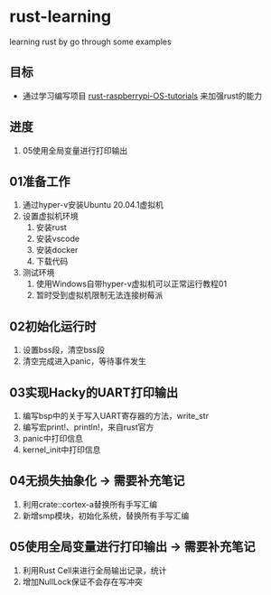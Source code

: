 # rust-learning
learning rust by go through some examples 

## 目标

- 通过学习编写项目 [rust-raspberrypi-OS-tutorials](https://github.com/rust-embedded/rust-raspberrypi-OS-tutorials) 来加强rust的能力


## 进度

1. 05使用全局变量进行打印输出

## 01准备工作

1. 通过hyper-v安装Ubuntu 20.04.1虚拟机
2. 设置虚拟机环境
    1. 安装rust
    2. 安装vscode
    3. 安装docker
    4. 下载代码
3. 测试环境
    1. 使用Windows自带hyper-v虚拟机可以正常运行教程01
    2. 暂时受到虚拟机限制无法连接树莓派


## 02初始化运行时

1. 设置bss段，清空bss段
2. 清空完成进入panic，等待事件发生

## 03实现Hacky的UART打印输出

1. 编写bsp中的关于写入UART寄存器的方法，write_str
2. 编写宏print!、println!，来自rust官方
3. panic中打印信息
4. kernel_init中打印信息

## 04无损失抽象化 -> 需要补充笔记

1. 利用crate::cortex-a替换所有手写汇编
2. 新增smp模块，初始化系统，替换所有手写汇编

## 05使用全局变量进行打印输出 -> 需要补充笔记

1. 利用Rust Cell来进行全局输出记录，统计
2. 增加NullLock保证不会存在写冲突